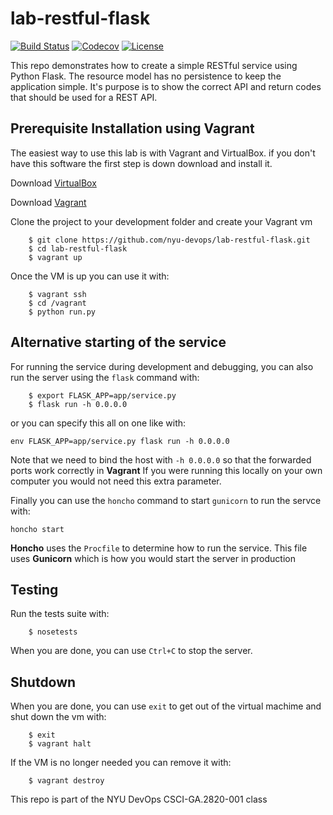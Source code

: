 # lab-restful-flask

[![Build Status](https://travis-ci.org/nyu-devops/lab-restful-flask.svg?branch=master)](https://travis-ci.org/rofrano/nyu-lab-travis-ci)
[![Codecov](https://codecov.io/gh/nyu-devops/lab-restful-flask/branch/master/graph/badge.svg)](https://codecov.io/gh/nyu-devops/lab-restful-flask)
[![License](https://img.shields.io/badge/License-Apache%202.0-blue.svg)](https://opensource.org/licenses/Apache-2.0)

This repo demonstrates how to create a simple RESTful service using Python Flask.
The resource model has no persistence to keep the application simple. It's purpose is to show the correct API and return codes that should be used for a REST API.

## Prerequisite Installation using Vagrant

The easiest way to use this lab is with Vagrant and VirtualBox. if you don't have this software the first step is down download and install it.

Download [VirtualBox](https://www.virtualbox.org/)

Download [Vagrant](https://www.vagrantup.com/)

Clone the project to your development folder and create your Vagrant vm

```
    $ git clone https://github.com/nyu-devops/lab-restful-flask.git
    $ cd lab-restful-flask
    $ vagrant up
```

Once the VM is up you can use it with:

```
    $ vagrant ssh
    $ cd /vagrant
    $ python run.py
```

## Alternative starting of the service

For running the service during development and debugging, you can also run the server
using the `flask` command with:

```
    $ export FLASK_APP=app/service.py
    $ flask run -h 0.0.0.0
```

or you can specify this all on one like with:

```
env FLASK_APP=app/service.py flask run -h 0.0.0.0
```

Note that we need to bind the host with `-h 0.0.0.0` so that the forwarded ports work correctly in **Vagrant**
If you were running this locally on your own computer you would not need this extra parameter.

Finally you can use the `honcho` command to start `gunicorn` to run the servce with:

```
honcho start
```

**Honcho** uses the `Procfile` to determine how to run the service. This file uses **Gunicorn** which is how you would start the server in production

## Testing

Run the tests suite with:

```
    $ nosetests
```

When you are done, you can use `Ctrl+C` to stop the server.

## Shutdown

When you are done, you can use `exit` to get out of the virtual machime and shut down the vm with:

```
    $ exit
    $ vagrant halt
```

If the VM is no longer needed you can remove it with:

```
    $ vagrant destroy
```

This repo is part of the NYU DevOps CSCI-GA.2820-001 class
